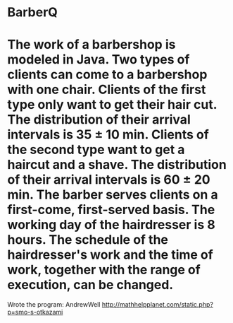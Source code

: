 # BarberQ
The work of a barbershop is modeled in Java.
Two types of clients can come to a barbershop with one chair. Clients of the first type only want to get their hair cut. 
The distribution of their arrival intervals is 35 ± 10 min. Clients of the second type want to get a haircut and a shave. 
The distribution of their arrival intervals is 60 ± 20 min. The barber serves clients on a first-come, first-served basis. 
The working day of the hairdresser is 8 hours. The schedule of the hairdresser's work and the time of work, together with the range of execution, can be changed.
===========
Wrote the program: AndrewWell
http://mathhelpplanet.com/static.php?p=smo-s-otkazami
